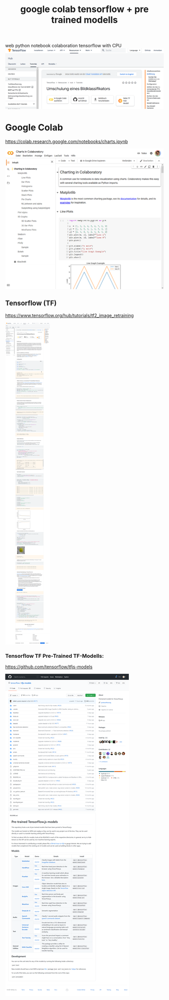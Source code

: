 ﻿---
layout: post
title:  google colab tensorflow + pre trained modells 
categories: [google, colab, rwnsorflow ]
tags:  [google, colab, rwnsorflow ]
---
web python notebook colaboration tensorflow with CPU 
![](../pic/Screenshot_2021-01-27%20Umschulung%20eines%20Bildklassifikators%20TensorFlow%20Hub-crop.png)

# Google Colab 

<https://colab.research.google.com/notebooks/charts.ipynb>

![](../pic/Screenshot_2021-01-27%20Google%20Colaboratory.png)

## Tensorflow (TF)

<https://www.tensorflow.org/hub/tutorials/tf2_image_retraining> 

![](../pic/Screenshot_2021-01-27%20Umschulung%20eines%20Bildklassifikators%20TensorFlow%20Hub.png)

### Tensorflow TF Pre-Trained TF-Modells: 

<https://github.com/tensorflow/tfjs-models>

![](../pic/Screenshot_2021-01-27%20tensorflow%20tfjs-models.png)
